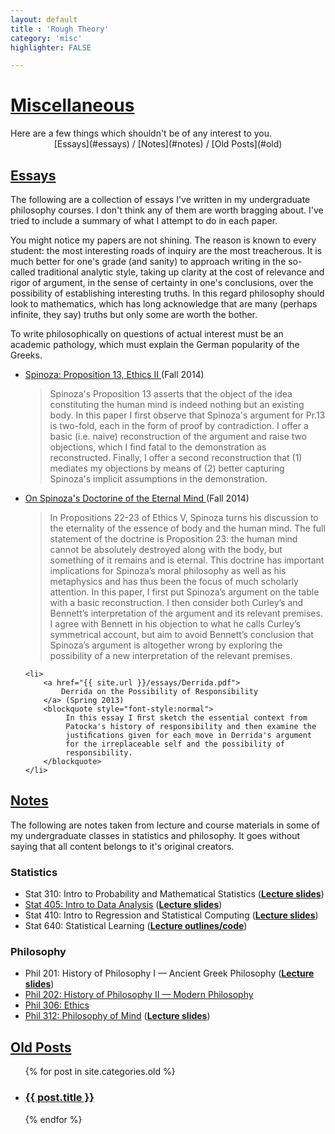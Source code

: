 ```yaml
---
layout: default
title : 'Rough Theory'
category: 'misc'
highlighter: FALSE

---
```


<h1 class="entry-title"><a href="{{ post.url }}">Miscellaneous</a></h1>
Here are a few things which shouldn't be of any interest to you.

<center> [Essays](#essays)  / [Notes](#notes) / [Old Posts](#old) </center>

<a id="essays"></a>
<h2 class="entry-title"><a href="#essays">Essays</a></h2>

The following are a collection of essays I've written in my
undergraduate philosophy courses. I don't think any of them are worth
bragging about. I've tried to include a summary of what I attempt to
do in each paper.

You might notice my papers are not shining. The reason is known to
every student: the most interesting roads of inquiry are the most
treacherous. It is much better for one's grade (and sanity) to approach
writing in the so-called traditional analytic style, taking up clarity
at the cost of relevance and rigor of argument, in the sense of
certainty in one's conclusions, over the possibility of establishing
interesting truths. In this regard philosophy should look to
mathematics, which has long acknowledge that are many (perhaps
infinite, they say) truths but only some are worth the bother.

To write philosophically on questions of actual interest must be an
academic pathology, which must explain the German popularity of the
Greeks.

<ul>
	<li>
		<a href="{{ site.url }}/essays/Spinoza-p13.pdf">
			Spinoza: Proposition 13, Ethics II
		</a> (Fall 2014)
		<blockquote style="font-style:normal">
			Spinoza's Proposition 13 asserts that the object of the idea constituting the human mind is indeed nothing but an existing body. In this paper I first observe that Spinoza's argument for Pr.13 is two-fold, each in the form of proof by contradiction. I offer a basic (i.e. naive) reconstruction of the argument and raise two objections, which I find fatal to the demonstration as reconstructed. Finally, I offer a second reconstruction that (1) mediates my objections by means of (2) better capturing Spinoza's implicit assumptions in the demonstration.
		</blockquote>
	</li>
	<li>
		<a href="{{ site.url }}/essays/Spinoza-imm-soul.pdf">
			On Spinoza's Doctorine of the Eternal Mind
		</a> (Fall 2014)
		<blockquote style="font-style:normal">
			In Propositions 22-23 of Ethics V, Spinoza turns his discussion to the eternality of the essence of body and the human mind. The full statement of the doctrine is Proposition 23: the human mind cannot be absolutely destroyed along with the body, but something of it remains and is eternal. This doctrine has important implications for Spinoza’s moral philosophy as well as his metaphysics and has thus been the focus of much scholarly attention. In this paper, I first put Spinoza’s argument on the table with a basic reconstruction. I then consider both Curley’s and Bennett’s interpretation of the argument and its relevant premises. I agree with Bennett in his objection to what he calls Curley’s symmetrical account, but aim to avoid Bennett’s conclusion that Spinoza’s argument is altogether wrong by exploring the possibility of a new interpretation of the relevant premises.
		</blockquote>
	</li>

	<li>
		<a href="{{ site.url }}/essays/Derrida.pdf">
			Derrida on the Possibility of Responsibility
		</a> (Spring 2013)
		<blockquote style="font-style:normal">
			 In this essay I ﬁrst sketch the essential context from
             Patocka's history of responsibility and then examine the
             justiﬁcations given for each move in Derrida's argument
             for the irreplaceable self and the possibility of
             responsibility.
		</blockquote>
	</li>
</ul>

<a id="notes"></a>
<h2 class="entry-title"><a href="#notes">Notes</a></h2>
The following are notes taken from lecture and course
materials in some of my undergraduate classes in statistics and
philosophy. It goes without saying that all content belongs to it's
original creators.
<h3>Statistics</h3>
<ul>
	<li>Stat 310: Intro to Probability and Mathematical Statistics (<a href="{{urls.media}}/stat310slides.rar"><strong>Lecture slides</strong></a>)</li>
	<li><a href="https://gist.github.com/af0d8f272a0ff1005127">Stat 405: Intro to Data Analysis</a> (<a href="{{urls.media}}/stat405slides.rar"><strong>Lecture slides</strong></a>)</li>
	<li>Stat 410: Intro to Regression and Statistical Computing (<a href="{{urls.media}}/stat410slides.rar"><strong>Lecture slides</strong></a>)</li>
	<li>Stat 640: Statistical Learning (<a href="http://www.stat.rice.edu/~gallen/stat640.html"><strong>Lecture outlines/code</strong></a>)</li>
</ul>
<h3>Philosophy</h3>
<ul>
	<li>Phil 201: History of Philosophy I &mdash; Ancient Greek Philosophy (<a href="{{urls.media}}/phil201slides.rar"><strong>Lecture slides</strong></a>)</li>
	<li><a href="{{urls.media}}/phil202.pdf">Phil 202: History of Philosophy II &mdash; Modern Philosophy</a></li>
	<li><a href="{{urls.media}}/phil306.pdf">Phil 306: Ethics</a></li>
	<li><a href="{{urls.media}}/phil312.pdf">Phil 312: Philosophy of Mind</a> (<a href="{urls.media}/phil312slides.rar"><strong>Lecture slides</strong></a>)</li>
</ul>


<a id="old"></a>
<h2 class="entry-title"><a href="#old">Old Posts</a></h2>
<ul>
{% for post in site.categories.old %}
<li>
  <h3 class="entry-title" id="{{ post.id }}">
    <a href="{{ post.url }}">{{ post.title }}</a>
  </h3>
</li>
{% endfor %}
</ul>
